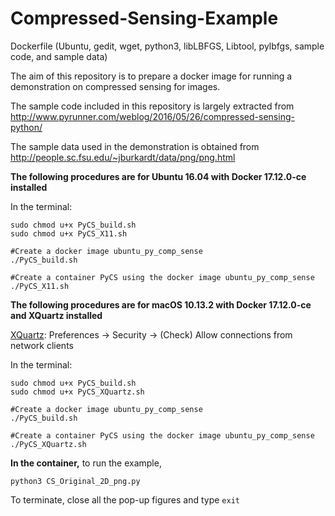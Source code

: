 # Compressed-Sensing-Example
Dockerfile (Ubuntu, gedit, wget, python3, libLBFGS, Libtool, pylbfgs, sample code, and sample data)

The aim of this repository is to prepare a docker image for running a demonstration on compressed sensing for images.

The sample code included in this repository is largely extracted from http://www.pyrunner.com/weblog/2016/05/26/compressed-sensing-python/

The sample data used in the demonstration is obtained from http://people.sc.fsu.edu/~jburkardt/data/png/png.html

**The following procedures are for Ubuntu 16.04 with Docker 17.12.0-ce installed**

In the terminal:
```
sudo chmod u+x PyCS_build.sh
sudo chmod u+x PyCS_X11.sh 

#Create a docker image ubuntu_py_comp_sense
./PyCS_build.sh 

#Create a container PyCS using the docker image ubuntu_py_comp_sense
./PyCS_X11.sh 
```

**The following procedures are for macOS 10.13.2 with Docker 17.12.0-ce and XQuartz installed**

[XQuartz](https://www.xquartz.org/): Preferences -> Security -> (Check) Allow connections from network clients

In the terminal:
```
sudo chmod u+x PyCS_build.sh
sudo chmod u+x PyCS_XQuartz.sh 

#Create a docker image ubuntu_py_comp_sense
./PyCS_build.sh 

#Create a container PyCS using the docker image ubuntu_py_comp_sense
./PyCS_XQuartz.sh 
```

**In the container,** to run the example,
```
python3 CS_Original_2D_png.py
```
To terminate, close all the pop-up figures and type ```exit```
